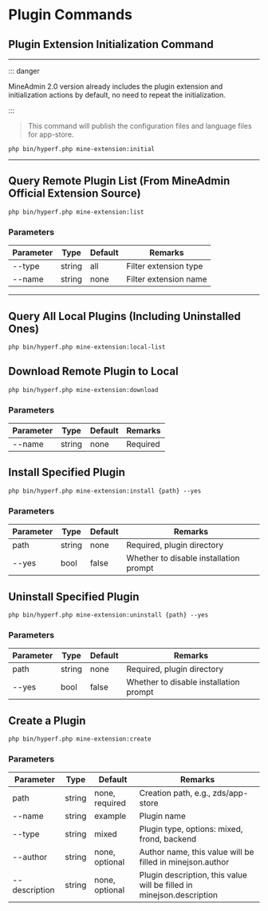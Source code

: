 # Plugin Commands

## Plugin Extension Initialization Command

---

::: danger

MineAdmin 2.0 version already includes the plugin extension and initialization actions by default, no need to repeat the initialization.

:::

> This command will publish the configuration files and language files for app-store.

```shell
php bin/hyperf.php mine-extension:initial
```

---

## Query Remote Plugin List (From MineAdmin Official Extension Source)

```shell
php bin/hyperf.php mine-extension:list
```

### Parameters

| Parameter | Type    | Default | Remarks |
|-----------|---------|---------|---------|
| --type    | string  | all     | Filter extension type |
| --name    | string  | none    | Filter extension name |

---

## Query All Local Plugins (Including Uninstalled Ones)

```shell
php bin/hyperf.php mine-extension:local-list
```

## Download Remote Plugin to Local

```shell
php bin/hyperf.php mine-extension:download
```

### Parameters

| Parameter | Type    | Default | Remarks |
|-----------|---------|---------|---------|
| --name    | string  | none    | Required |

## Install Specified Plugin

```shell
php bin/hyperf.php mine-extension:install {path} --yes
```

### Parameters

| Parameter | Type    | Default | Remarks |
|-----------|---------|---------|---------|
| path      | string  | none    | Required, plugin directory |
| --yes     | bool    | false   | Whether to disable installation prompt |

## Uninstall Specified Plugin

```shell
php bin/hyperf.php mine-extension:uninstall {path} --yes
```

### Parameters

| Parameter | Type    | Default | Remarks |
|-----------|---------|---------|---------|
| path      | string  | none    | Required, plugin directory |
| --yes     | bool    | false   | Whether to disable installation prompt |

## Create a Plugin

```shell
php bin/hyperf.php mine-extension:create
```

### Parameters

| Parameter       | Type    | Default     | Remarks |
|-----------------|---------|-------------|---------|
| path            | string  | none, required | Creation path, e.g., zds/app-store |
| --name          | string  | example     | Plugin name |
| --type          | string  | mixed       | Plugin type, options: mixed, frond, backend |
| --author        | string  | none, optional | Author name, this value will be filled in minejson.author |
| --description   | string  | none, optional | Plugin description, this value will be filled in minejson.description |